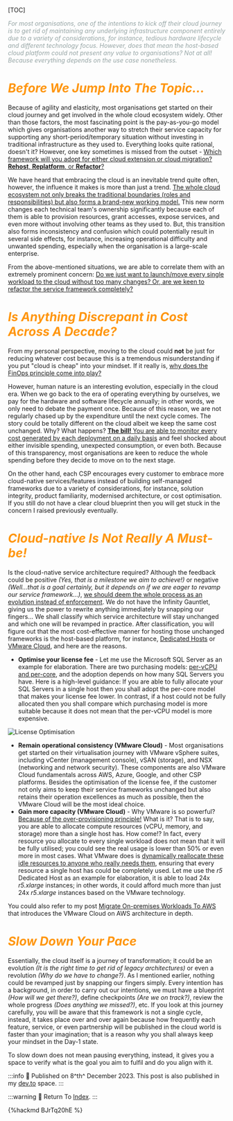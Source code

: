 <style>
.fontColor {
  color: #FF5733;
}
.fontColor2 {
  color: #96A5A5;
}
.fontColorH2 {
  color: #FF960F
}
.fontColorH3{
  color: #FFB432
}
.fontColorH4{
  color: #F08080
}
.fontFace {
  font-weight: Bold;
  font-style: Italic;
}
table th:first-of-type {
    width: 5%;
}
table th:nth-of-type(2) {
    width: 10%;
}
table th:nth-of-type(3) {
    width: 5%;
}
</style>

[TOC]

<span class="fontColor2">*For most organisations, one of the intentions to kick off their cloud journey is to get rid of maintaining any underlying infrastructure component entirely due to a variety of considerations, for instance, tedious hardware lifecycle and different technology focus. However, does that mean the host-based cloud platform could not present any value to organisations? Not at all! Because everything depends on the use case nonetheless.*</span>

# <span class="fontColorH2">*Before We Jump Into The Topic...*</span>

Because of agility and elasticity, most organisations get started on their cloud journey and get involved in the whole cloud ecosystem widely. Other than those factors, the most fascinating point is the pay-as-you-go model which gives organisations another way to stretch their service capacity for supporting any short-period/temporary situation without investing in traditional infrastructure as they used to. Everything looks quite rational, doesn't it? However, one key sometimes is missed from the outset - <u>Which framework will you adopt for either cloud extension or cloud migration? **Rehost**, **Replatform**, or **Refactor**?</u>

We have heard that embracing the cloud is an inevitable trend quite often, however, the influence it makes is more than just a trend. <u>The whole cloud ecosystem not only breaks the traditional boundaries (roles and responsibilities) but also forms a brand-new working model.</u> This new norm changes each technical team's ownership significantly because each of them is able to provision resources, grant accesses, expose services, and even more without involving other teams as they used to. But, this transition also forms inconsistency and confusion which could potentially result in several side effects, for instance, increasing operational difficulty and unwanted spending, especially when the organisation is a large-scale enterprise.

From the above-mentioned situations, we are able to correlate them with an extremely prominent concern: <u>Do we just want to launch/move every single workload to the cloud without too many changes? Or, are we keen to refactor the service framework completely?</u>

# <span class="fontColorH2">*Is Anything Discrepant in Cost Across A Decade?*</span>

From my personal perspective, moving to the cloud could **not** be just for reducing whatever cost because this is a tremendous misunderstanding if you put "cloud is cheap" into your mindset. If it really is, <u>why does the FinOps principle come into play?</u>

However, human nature is an interesting evolution, especially in the cloud era. When we go back to the era of operating everything by ourselves, we pay for the hardware and software lifecycle annually; in other words, we only need to debate the payment once. Because of this reason, we are not regularly chased up by the expenditure until the next cycle comes. The story could be totally different on the cloud albeit we keep the same cost unchanged. Why? What happens? <u>**The bill!** You are able to monitor every cost generated by each deployment on a daily basis</u> and feel shocked about either invisible spending, unexpected consumption, or even both. Because of this transparency, most organisations are keen to reduce the whole spending before they decide to move on to the next stage.

On the other hand, each CSP encourages every customer to embrace more cloud-native services/features instead of building self-managed frameworks due to a variety of considerations, for instance, solution integrity, product familiarity, modernised architecture, or cost optimisation. If you still do not have a clear cloud blueprint then you will get stuck in the concern I raised previously eventually.

# <span class="fontColorH2">*Cloud-native Is Not Really A Must-be!*</span>

Is the cloud-native service architecture required? Although the feedback could be positive _(Yes, that is a milestone we aim to achieve!)_ or negative _(Well...that is a goal certainly, but it depends on if we are eager to revamp our service framework...)_, <u>we should deem the whole process as an evolution instead of enforcement</u>. We do not have the Infinity Gauntlet, giving us the power to rewrite anything immediately by snapping our fingers... We shall classify which service architecture will stay unchanged and which one will be revamped in practice. After classification, you will figure out that the most cost-effective manner for hosting those unchanged frameworks is the host-based platform, for instance, [Dedicated Hosts](https://aws.amazon.com/ec2/dedicated-hosts/) or [VMware Cloud](https://www.vmware.com/cloud-solutions/cloud-infrastructure.html), and here are the reasons.

- **Optimise your license fee** - Let me use the Microsoft SQL Server as an example for elaboration. There are two purchasing models: <u>per-vCPU and per-core</u>, and the adoption depends on how many SQL Servers you have. Here is a high-level guidance: If you are able to fully allocate your SQL Servers in a single host then you shall adopt the per-core model that makes your license fee lower. In contrast, if a host could not be fully allocated then you shall compare which purchasing model is more suitable because it does not mean that the per-vCPU model is more expensive.

![License Optimisation](https://dev-to-uploads.s3.amazonaws.com/uploads/articles/4doipqruin750ydrymkr.png)

- **Remain operational consistency (VMware Cloud)** - Most organisations get started on their virtualisation journey with VMware vSphere suites, including vCenter (management console), vSAN (storage), and NSX (networking and network security). These components are also VMware Cloud fundamentals across AWS, Azure, Google, and other CSP platforms. Besides the optimisation of the license fee, if the customer not only aims to keep their service frameworks unchanged but also retains their operation excellences as much as possible, then the VMware Cloud will be the most ideal choice.
- **Gain more capacity (VMware Cloud)** - Why VMware is so powerful? <u>Because of the over-provisioning principle!</u> What is it? That is to say, you are able to allocate compute resources (vCPU, memory, and storage) more than a single host has. How come!? In fact, every resource you allocate to every single workload does not mean that it will be fully utilised; you could see the real usage is lower than 50% or even more in most cases. What VMware does is <u>dynamically reallocate these idle resources to anyone who really needs them</u>, ensuring that every resource a single host has could be completely used. Let me use the _r5_ Dedicated Host as an example for elaboration, it is able to load 24x _r5.xlarge_ instances; in other words, it could afford much more than just 24x _r5.xlarge_ instances based on the VMware technology.

You could also refer to my post [Migrate On-premises Workloads To AWS](https://bit.ly/migrate-onpremises-workloads-to-aws#VMware-Cloud-on-AWS) that introduces the VMware Cloud on AWS architecture in depth.

# <span class="fontColorH2">*Slow Down Your Pace*</span>

Essentially, the cloud itself is a journey of transformation; it could be an evolution _(It is the right time to get rid of legacy architectures)_ or even a revolution _(Why do we have to change?)_. As I mentioned earlier, nothing could be revamped just by snapping our fingers simply. Every intention has a background, in order to carry out our intentions, we must have a blueprint _(How will we get there?)_, define checkpoints _(Are we on track?)_, review the whole progress _(Does anything we missed?)_, etc. If you look at this journey carefully, you will be aware that this framework is not a single cycle, instead, it takes place over and over again because how frequently each feature, service, or even partnership will be published in the cloud world is faster than your imagination; that is a reason why you shall always keep your mindset in the Day-1 state.

To slow down does not mean pausing everything, instead, it gives you a space to verify what is the goal you aim to fulfil and do you align with it.

:::info
:date: Published on 8^th^ December 2023. This post is also published in my [dev.to](https://dev.to/@terrencec51229) space.
:::

:::warning
:repeat: Return To [Index](https://bit.ly/terrencec51229).
:::

{%hackmd BJrTq20hE %}
